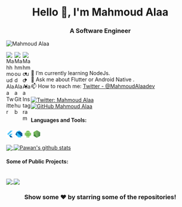 <h1 align="center">Hello 👋, I'm Mahmoud Alaa</h1>
<h3 align="center">A Software Engineer </h3>


<p align="left"> <img src="https://komarev.com/ghpvc/?username=mahmoudalaa97" alt="Mahmoud Alaa" /> </p>

<a href="https://twitter.com/MahmoudAlaadev">
  <img align="left" alt="Mahhmoud Alaa Twitter" width="22px" src="https://cdn.jsdelivr.net/npm/simple-icons@v3/icons/twitter.svg" />
</a>
<a href="https://github.com/mahmoudalaa97">
  <img align="left" alt="Mahmoud Alaa Github" width="22px" src="https://cdn.jsdelivr.net/npm/simple-icons@v3/icons/github.svg" />
</a>
<a href="https://www.instagram.com/mahmoudalaadev/">
  <img align="left" alt="Mahmoud Alaa Instagram" width="22px" src="https://cdn.jsdelivr.net/npm/simple-icons@v3/icons/instagram.svg" />
</a>

<br>
<br>

- 🌱 I’m currently learning NodeJs.
- 💬 Ask me about Flutter or Android Native .
- 📫 How to reach me: [Twitter - @MahmoudAlaadev](https://twitter.com/MahmoudAlaadev) 

[![Twitter: Mahmoud Alaa](https://img.shields.io/twitter/follow/mahmoudalaadev?style=social)](https://twitter.com/mahmoudalaadev)
<br/>
[![GitHub Mahmoud Alaa](https://img.shields.io/github/followers/mahmoudalaa97?label=follow&style=social)](https://github.com/mahmoudalaa97)


<h4>Languages and Tools:</h4>

<code><img height="20" src="https://raw.githubusercontent.com/github/explore/80688e429a7d4ef2fca1e82350fe8e3517d3494d/topics/flutter/flutter.png"></code>
<code><img height="20" src="https://raw.githubusercontent.com/github/explore/80688e429a7d4ef2fca1e82350fe8e3517d3494d/topics/dart/dart.png"></code>
<code><img height="20" src="https://raw.githubusercontent.com/github/explore/80688e429a7d4ef2fca1e82350fe8e3517d3494d/topics/android/android.png"></code>
<code><img height="20" src="https://raw.githubusercontent.com/github/explore/80688e429a7d4ef2fca1e82350fe8e3517d3494d/topics/nodejs/nodejs.png"></code>    

<a href="https://github.com/mahmoudalaa97">
  <img align="center" src="https://github-readme-stats.vercel.app/api/top-langs/?username=mahmoudalaa97&theme=dark&hide_langs_below=1" />
</a>
<a href="https://github.com/mahmoudalaa97">
 <img align="center" src="https://github-readme-stats.vercel.app/api?username=mahmoudalaa97&show_icons=true&theme=dark&line_height=27" alt="Pawan's github stats"/>
</a>

<h4 >Some of Public Projects: </h4>

<br>
<a href="https://github.com/mahmoudalaa97/FlutterLoginandSignup">
  <img align="center" src="https://github-readme-stats.vercel.app/api/pin/?username=mahmoudalaa97&repo=FlutterLoginandSignup&theme=dark" />
  </a>
<a href="https://github.com/mahmoudalaa97/parkr">
  <img align="center" src="https://github-readme-stats.vercel.app/api/pin/?username=mahmoudalaa97&repo=parkr&theme=dark" />
</a>
<br>
<div align="center">

### Show some ❤️ by starring some of the repositories!

</div>

